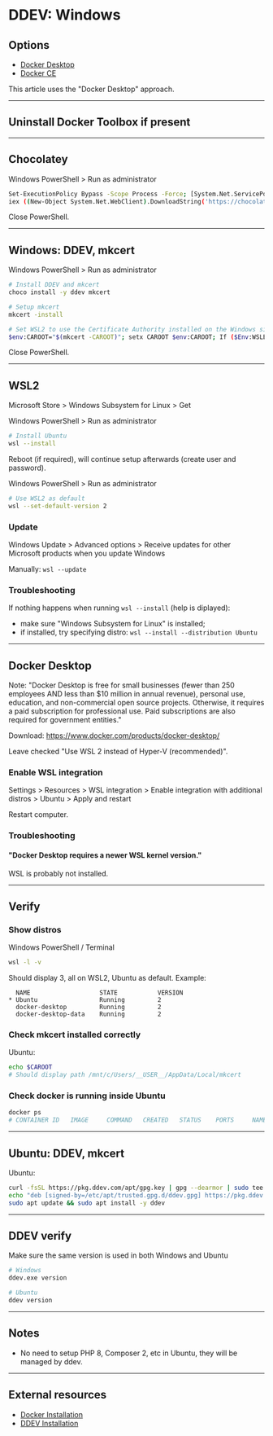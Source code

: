 # DDEV: Windows

## Options

- [Docker Desktop](https://ddev.readthedocs.io/en/latest/users/install/ddev-installation/#wsl2-docker-desktop-install-script)
- [Docker CE](https://ddev.readthedocs.io/en/latest/users/install/ddev-installation/#wsl2-docker-ce-inside-install-script)

This article uses the "Docker Desktop" approach.

---

## Uninstall Docker Toolbox if present

---

## Chocolatey

Windows PowerShell > Run as administrator

```sh
Set-ExecutionPolicy Bypass -Scope Process -Force; [System.Net.ServicePointManager]::SecurityProtocol = [System.Net.ServicePointManager]::SecurityProtocol -bor 3072;
iex ((New-Object System.Net.WebClient).DownloadString('https://chocolatey.org/install.ps1'))
```

Close PowerShell.

---

## Windows: DDEV, mkcert

Windows PowerShell > Run as administrator

```sh
# Install DDEV and mkcert
choco install -y ddev mkcert

# Setup mkcert
mkcert -install

# Set WSL2 to use the Certificate Authority installed on the Windows side
$env:CAROOT="$(mkcert -CAROOT)"; setx CAROOT $env:CAROOT; If ($Env:WSLENV -notlike "*CAROOT/up:*") { $env:WSLENV="CAROOT/up:$env:WSLENV"; setx WSLENV $Env:WSLENV }
```

Close PowerShell.

---

## WSL2

Microsoft Store > Windows Subsystem for Linux > Get

Windows PowerShell > Run as administrator

```sh
# Install Ubuntu
wsl --install
```

Reboot (if required), will continue setup afterwards (create user and password).

Windows PowerShell > Run as administrator

```sh
# Use WSL2 as default
wsl --set-default-version 2
```

### Update

Windows Update > Advanced options > Receive updates for other Microsoft products when you update Windows

Manually: `wsl --update`

### Troubleshooting

If nothing happens when running `wsl --install` (help is diplayed):

- make sure "Windows Subsystem for Linux" is installed;
- if installed, try specifying distro: `wsl --install --distribution Ubuntu`

---

## Docker Desktop

Note:
"Docker Desktop is free for small businesses (fewer than 250 employees AND less than $10 million in annual revenue), personal use, education, and non-commercial open source projects. Otherwise, it requires a paid subscription for professional use. Paid subscriptions are also required for government entities."

Download: https://www.docker.com/products/docker-desktop/

Leave checked "Use WSL 2 instead of Hyper-V (recommended)".

### Enable WSL integration

Settings > Resources > WSL integration > Enable integration with additional distros > Ubuntu > Apply and restart

Restart computer.

### Troubleshooting

#### "Docker Desktop requires a newer WSL kernel version."

WSL is probably not installed.

---

## Verify

### Show distros

Windows PowerShell / Terminal

```sh
wsl -l -v
```

Should display 3, all on WSL2, Ubuntu as default. Example:

```
  NAME                   STATE           VERSION
* Ubuntu                 Running         2
  docker-desktop         Running         2
  docker-desktop-data    Running         2
```

### Check mkcert installed correctly

Ubuntu:

```sh
echo $CAROOT
# Should display path /mnt/c/Users/__USER__/AppData/Local/mkcert
```

### Check docker is running inside Ubuntu

```sh
docker ps
# CONTAINER ID   IMAGE     COMMAND   CREATED   STATUS    PORTS     NAMES
```

---

## Ubuntu: DDEV, mkcert

Ubuntu:

```sh
curl -fsSL https://pkg.ddev.com/apt/gpg.key | gpg --dearmor | sudo tee /etc/apt/trusted.gpg.d/ddev.gpg > /dev/null
echo "deb [signed-by=/etc/apt/trusted.gpg.d/ddev.gpg] https://pkg.ddev.com/apt/ * *" | sudo tee /etc/apt/sources.list.d/ddev.list >/dev/null
sudo apt update && sudo apt install -y ddev
```

---

## DDEV verify

Make sure the same version is used in both Windows and Ubuntu

```sh
# Windows
ddev.exe version

# Ubuntu
ddev version
```

---

## Notes

- No need to setup PHP 8, Composer 2, etc in Ubuntu, they will be managed by ddev.

---

## External resources

- [Docker Installation](https://ddev.readthedocs.io/en/latest/users/install/docker-installation/#windows)
- [DDEV Installation](https://ddev.readthedocs.io/en/latest/users/install/ddev-installation/#windows)

